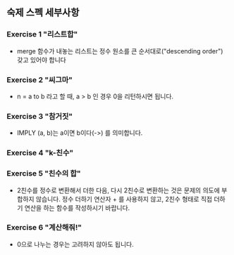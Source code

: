 ## 숙제 스펙 세부사항

### Exercise 1 "리스트합"

- merge 함수가 내놓는 리스트는 정수 원소를 큰 순서대로("descending order") 갖고 있어야 합니다


### Exercise 2 "씨그마"

- n = a to b 라고 할 때, a > b 인 경우 0을 리턴하시면 됩니다.


### Exercise 3 "참거짓"

- IMPLY (a, b)는 a이면 b이다(->) 를 의미합니다.


### Exercise 4 "k-친수"


### Exercise 5 "친수의 합"

- 2친수를 정수로 변환해서 더한 다음, 다시 2친수로 변환하는 것은 문제의 의도에 부합하지 않습니다.
정수 더하기 연산자 + 를 사용하지 않고, 2친수 형태로 직접 더하기 연산을 하는 함수를 작성하시기 바랍니다.


### Exercise 6 "계산해줘!"

- 0으로 나누는 경우는 고려하지 않아도 됩니다.

